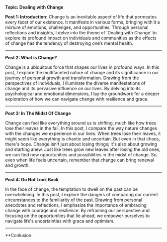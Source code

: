 **Topic: Dealing with Change**

**Post 1: Introduction:**
Change is an inevitable aspect of life that permeates every facet of our existence. It manifests in various forms, bringing with it a mixture of emotions, challenges, and opportunities. Through personal reflections and insights, I delve into the theme of 'Dealing with Change' to explore its profound impact on individuals and communities as the effects of change has the tendency of destroying one’s mental health. 

---
**Post 2: What is Change?**

Change is a ubiquitous force that shapes our lives in profound ways. In this post, I explore the multifaceted nature of change and its significance in our journey of personal growth and transformation. Drawing from the perspectives of individuals, I illuminate the diverse manifestations of change and its pervasive influence on our lives. By delving into its psychological and emotional dimensions, I lay the groundwork for a deeper exploration of how we can navigate change with resilience and grace.

---
**Post 3: In The Midst Of Change**

Change can feel like everything around us is shifting, much like how trees lose their leaves in the fall. In this post, I compare the way nature changes with the changes we experience in our lives. When trees lose their leaves, it might seem like everything is chaotic and uncertain. But even in that chaos, there's hope. Change isn't just about losing things; it's also about growing and starting anew. Just like trees grow new leaves after losing the old ones, we can find new opportunities and possibilities in the midst of change. So, even when life feels uncertain, remember that change can bring renewal and growth.

---
**Post 4: Do Not Look Back**

In the face of change, the temptation to dwell on the past can be overwhelming. In this post, I explore the dangers of comparing our current circumstances to the familiarity of the past. Drawing from personal anecdotes and reflections, I emphasize the importance of embracing change with courage and resilience. By reframing our perspective and focusing on the opportunities that lie ahead, we empower ourselves to navigate life's uncertainties with grace and optimism.

---
**Conlusion




